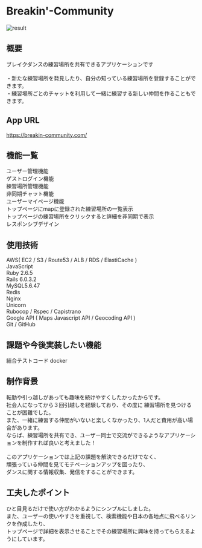 # Breakin'-Community

![result](https://user-images.githubusercontent.com/64772703/93018784-41f7fb80-f60d-11ea-81d4-8d09e6315348.gif)
## 概要
ブレイクダンスの練習場所を共有できるアプリケーションです<br><br>
・新たな練習場所を発見したり、自分の知っている練習場所を登録することができます。<br>
・練習場所ごとのチャットを利用して一緒に練習する新しい仲間を作ることもできます。

## App URL
https://breakin-community.com/

## 機能一覧
  ユーザー管理機能<br>
  ゲストログイン機能<br>
  練習場所管理機能<br>
  非同期チャット機能<br>
  ユーザーマイページ機能<br>
  トップページにmapに登録された練習場所の一覧表示<br>
  トップページの練習場所をクリックすると詳細を非同期で表示<br>
  レスポンシブデザイン

## 使用技術
  AWS( EC2 / S3 / Route53 / ALB / RDS / ElastiCache )<br>
  JavaScript<br>
  Ruby 2.6.5<br>
  Rails 6.0.3.2<br>
  MySQL5.6.47<br>
  Redis<br>
  Nginx<br>
  Unicorn<br>
  Rubocop / Rspec / Capistrano<br>
  Google API ( Maps Javascript API / Geocoding API )<br>
  Git / GitHub

## 課題や今後実装したい機能
結合テストコード
docker

## 制作背景
転勤や引っ越しがあっても趣味を続けやすくしたかったからです。<br>
社会人になってから３回引越しを経験しており、その度に 練習場所を見つけることが困難でした。<br>
また、一緒に練習する仲間がいないと楽しくなかったり、1人だと費用が高い場合があります。<br>
ならば、練習場所を共有でき、ユーザー同士で交流ができるようなアプリケーションを制作すれば良いと考えました！<br>
<br>
このアプリケーションでは上記の課題を解決できるだけでなく、<br>
頑張っている仲間を見てモチベーションアップを図ったり、<br>
ダンスに関する情報収集、発信をすることができます。

## 工夫したポイント
ひと目見るだけで使い方がわかるようにシンプルにしました。<br>
また、ユーザーの使いやすさを重視して、検索機能や日本の各地点に飛べるリンクを作成したり、<br>
トップページで詳細を表示させることでその練習場所に興味を持ってもらえるようにしています。
